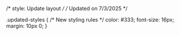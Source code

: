 /* style: Update layout */
/* Updated on 7/3/2025 */

.updated-styles {
  /* New styling rules */
  color: #333;
  font-size: 16px;
  margin: 10px 0;
}
